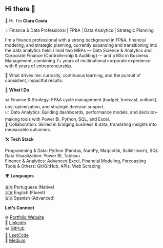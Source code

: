 ## Hi there 👋

<!--
**costaclara/costaclara** is a ✨ _special_ ✨ repository because its `README.md` (this file) appears on your GitHub profile.

Here are some ideas to get you started:

- 🔭 I’m currently working on ...
- 🌱 I’m currently learning ...
- 👯 I’m looking to collaborate on ...
- 🤔 I’m looking for help with ...
- 💬 Ask me about ...
- 📫 How to reach me: ...
- 😄 Pronouns: ...
- ⚡ Fun fact: ...
-->
👋 Hi, I'm **Clara Costa**

💡 Finance & Data Professional | FP&A | Data Analytics | Strategic Planning

I'm a finance professional with a strong background in FP&A, financial modeling, and strategic planning, currently expanding and transitioning into the data analytics field.
I hold two MBAs — Data Science & Analytics and Corporate Finance (Controllership & Auditing) — and a BSc in Business Management, combining 7+ years of multinational corporate experience with 6 years of entrepreneurship.

🔎 What drives me: curiosity, continuous learning, and the pursuit of consistent, impactful results.

🚀 **What I Do**

📊 Finance & Strategy: FP&A cycle management (budget, forecast, outlook), cost optimization, and strategic decision support.<br>
📈 Data Analytics: Building dashboards, performance models, and decision-making tools with Power BI, Python, SQL, and Excel.<br>
🤝 Collaboration: Skilled in bridging business & data, translating insights into measurable outcomes.

🛠️ **Tech Stack**

Programming & Data: Python (Pandas, NumPy, Matplotlib, Scikit-learn), SQL<br>
Data Visualization: Power BI, Tableau<br>
Finance & Analytics: Advanced Excel, Financial Modeling, Forecasting<br>
Tools & Others: Git/GitHub, APIs, Web Scraping<br>

🌍 **Languages**

🇧🇷 Portuguese (Native)<br>
🇬🇧 English (Fluent)<br>
🇪🇸 Spanish (Advanced)

**Let's Connect**

🌐 [Portfolio Website](https://costaclara.github.io)<br>
💼 [LinkedIn](https://LINKEDIN.COM/IN/CLARA-SANTOS-COSTA)<br>
📊 [GitHub](https://github.com/costaclara)<br>
📝 [LeetCode](https://leetcode.com/u/costaclara4/)<br>
🌱 [Medium](https://medium.com/@csc.clara4)<br>

